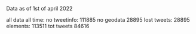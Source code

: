

Data as of 1st of april 2022



all data all time:
no tweetinfo:
111885
no geodata
28895
lost tweets:
28895
elements:
113511
tot tweets
84616

